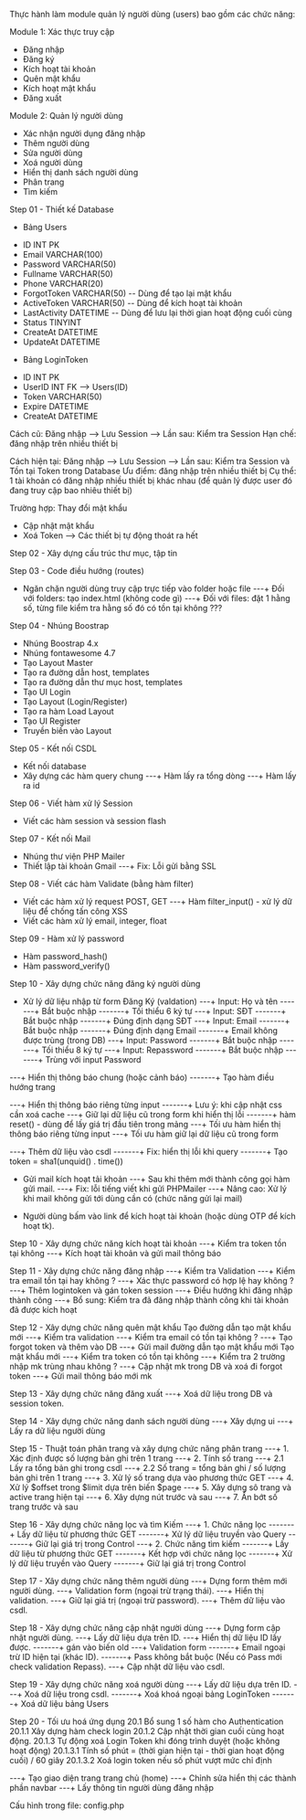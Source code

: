 Thực hành làm module quản lý người dùng (users) bao gồm các chức năng:

Module 1: Xác thực truy cập

- Đăng nhập
- Đăng ký
- Kích hoạt tài khoản
- Quên mật khẩu
- Kích hoạt mật khẩu
- Đăng xuất

Module 2: Quản lý người dùng

- Xác nhận người dụng đăng nhập
- Thêm người dùng
- Sửa người dùng
- Xoá người dùng
- Hiển thị danh sách người dùng
- Phân trang
- Tìm kiếm

Step 01 - Thiết kế Database

- Bảng Users

* ID INT PK
* Email VARCHAR(100)
* Password VARCHAR(50)
* Fullname VARCHAR(50)
* Phone VARCHAR(20)
* ForgotToken VARCHAR(50) -- Dùng để tạo lại mật khẩu
* ActiveToken VARCHAR(50) -- Dùng để kích hoạt tài khoản
* LastActivity DATETIME -- Dùng để lưu lại thời gian hoạt động cuối cùng
* Status TINYINT
* CreateAt DATETIME
* UpdateAt DATETIME

- Bảng LoginToken

* ID INT PK
* UserID INT FK --> Users(ID)
* Token VARCHAR(50)
* Expire DATETIME
* CreateAt DATETIME

Cách cũ: Đăng nhập --> Lưu Session --> Lần sau: Kiểm tra Session
Hạn chế: đăng nhập trên nhiều thiết bị

Cách hiện tại: Đăng nhập --> Lưu Session --> Lần sau: Kiểm tra Session và Tồn tại Token trong Database
Ưu điểm: đăng nhập trên nhiều thiết bị
Cụ thể: 1 tài khoản có đăng nhập nhiều thiết bị khác nhau (để quản lý được user đó đang truy cập bao nhiêu thiết bị)

Trường hợp: Thay đổi mật khẩu
- Cập nhật mật khẩu
- Xoá Token --> Các thiết bị tự động thoát ra hết

Step 02 - Xây dựng cấu trúc thư mục, tập tin

Step 03 - Code điều hướng (routes)

- Ngăn chặn người dùng truy cập trực tiếp vào folder hoặc file
  ---+ Đối với folders: tạo index.html (không code gì)
  ---+ Đối với files: đặt 1 hằng số, từng file kiểm tra hằng số đó có tồn tại không ???

Step 04 - Nhúng Boostrap

- Nhúng Boostrap 4.x
- Nhúng fontawesome 4.7
- Tạo Layout Master
- Tạo ra đường dẫn host, templates
- Tạo ra đường dẫn thư mục host, templates
- Tạo UI Login
- Tạo Layout (Login/Register)
- Tạo ra hàm Load Layout
- Tạo UI Register
- Truyền biến vào Layout

Step 05 - Kết nối CSDL

- Kết nối database
- Xây dựng các hàm query chung
  ---+ Hàm lấy ra tổng dòng
  ---+ Hàm lấy ra id

Step 06 - Viết hàm xử lý Session

- Viết các hàm session và session flash

Step 07 - Kết nối Mail

- Nhúng thư viện PHP Mailer
- Thiết lập tài khoản Gmail
  ---+ Fix: Lỗi gửi bằng SSL

Step 08 - Viết các hàm Validate (bằng hàm filter)

- Viết các hàm xử lý request POST, GET
  ---+ Hàm filter_input() - xử lý dữ liệu để chống tấn công XSS
- Viết các hàm xử lý email, integer, float

Step 09 - Hàm xử lý password

- Hàm password_hash()
- Hàm password_verify()

Step 10 - Xây dựng chức năng đăng ký người dùng

- Xử lý dữ liệu nhập từ form Đăng Ký (valdation)
  ---+ Input: Họ và tên
  -------+ Bắt buộc nhập
  -------+ Tối thiểu 6 ký tự
  ---+ Input: SĐT
  -------+ Bắt buộc nhập
  -------+ Đúng định dạng SĐT
  ---+ Input: Email
  -------+ Bắt buộc nhập
  -------+ Đúng định dạng Email
  -------+ Email không được trùng (trong DB)
  ---+ Input: Password
  -------+ Bắt buộc nhập
  -------+ Tối thiểu 8 ký tự
  ---+ Input: Repassword
  -------+ Bắt buộc nhập
  -------+ Trùng với input Password

---+ Hiển thị thông báo chung (hoặc cảnh báo)
-------+ Tạo hàm điều hướng trang

---+ Hiển thị thông báo riêng từng input
-------+ Lưu ý: khi cập nhật css cần xoá cache
---+ Giữ lại dữ liệu cũ trong form khi hiển thị lỗi
-------+ hàm reset() - dùng để lấy giá trị đầu tiên trong mảng
---+ Tối ưu hàm hiển thị thông báo riêng từng input
---+ Tối ưu hàm giữ lại dữ liệu cũ trong form

---+ Thêm dữ liệu vào csdl
-------+ Fix: hiển thị lỗi khi query
-------+ Tạo token = sha1(unquid() . time())

- Gửi mail kích hoạt tải khoản
  ---+ Sau khi thêm mới thành công gọi hàm gửi mail.
  ---+ Fix: lỗi tiếng viết khi gửi PHPMailer
  ---+ Nâng cao: Xử lý khi mail không gửi tới dùng cần có (chức năng gửi lại mail)

- Người dùng bấm vào link để kích hoạt tài khoản (hoặc dùng OTP để kích hoạt tk).

Step 10 - Xây dựng chức năng kích hoạt tài khoản
---+ Kiểm tra token tồn tại không
---+ Kích hoạt tài khoản và gửi mail thông báo

Step 11 - Xây dựng chức năng đăng nhập
---+ Kiểm tra Validation
---+ Kiểm tra email tồn tại hay không ?
---+ Xác thực password có hợp lệ hay không ?
---+ Thêm logintoken và gán token session
---+ Điều hướng khi đăng nhập thành công
---+ Bổ sung: Kiểm tra đã đăng nhập thành công khi tài khoản đã được kích hoạt

Step 12 - Xây dựng chức năng quên mật khẩu
Tạo đường dẫn tạo mật khẩu mới
---+ Kiểm tra validation
---+ Kiểm tra email có tồn tại không ?
---+ Tạo forgot token và thêm vào DB
---+ Gửi mail đường dẫn tạo mật khẩu mới
Tạo mật khẩu mới
---+ Kiểm tra token có tồn tại không
---+ Kiểm tra 2 trường nhập mk trùng nhau không ?
---+ Cập nhật mk trong DB và xoá đi forgot token
---+ Gửi mail thông báo mới mk

Step 13 - Xây dựng chức năng đăng xuất
---+ Xoá dữ liệu trong DB và session token.

Step 14 - Xây dựng chức năng danh sách người dùng
---+ Xây dựng ui
---+ Lấy ra dữ liệu người dùng

Step 15 - Thuật toán phân trang và xây dựng chức năng phân trang
---+ 1. Xác định được số lượng bản ghi trên 1 trang
---+ 2. Tính số trang
---+ 2.1 Lấy ra tổng bản ghi trong csdl
---+ 2.2 Số trang = tổng bản ghi / số lượng bản ghi trên 1 trang
---+ 3. Xử lý số trang dựa vào phương thức GET
---+ 4. Xử lý $offset trong $limit dựa trên biến $page
---+ 5. Xây dựng sô trang và active trang hiện tại
---+ 6. Xây dựng nút trước và sau
---+ 7. Ẩn bớt số trang trước và sau

Step 16 - Xây dựng chức năng lọc và tìm Kiếm
---+ 1. Chức năng lọc
-------+ Lấy dữ liệu từ phương thức GET
-------+ Xử lý dữ liệu truyền vào Query
-------+ Giữ lại giá trị trong Control
---+ 2. Chức năng tìm kiếm
-------+ Lấy dữ liệu từ phương thức GET
-------+ Kết hợp với chức năng lọc
-------+ Xử lý dữ liệu truyền vào Query
-------+ Giữ lại giá trị trong Control

Step 17 - Xây dựng chức năng thêm người dùng
---+ Dựng form thêm mới người dùng.
---+ Validation form (ngoại trừ trạng thái).
---+ Hiển thị validation.
---+ Giữ lại giá trị (ngoại trừ password).
---+ Thêm dữ liệu vào csdl.

Step 18 - Xây dựng chức năng cập nhật người dùng
---+ Dựng form cập nhật người dùng.
---+ Lấy dữ liệu dựa trên ID.
---+ Hiển thị dữ liệu ID lấy được.
-------+ gán vào biến old
---+ Validation form
-------+ Email ngoại trừ ID hiện tại (khác ID).
-------+ Pass không bắt buộc (Nếu có Pass mới check validation Repass).
---+ Cập nhật dữ liệu vào csdl.

Step 19 - Xây dựng chức năng xoá người dùng
---+ Lấy dữ liệu dựa trên ID.
---+ Xoá dữ liệu trong csdl.
-------+ Xoá khoá ngoại bảng LoginToken
-------+ Xoá dữ liệu bảng Users

Step 20 - Tối ưu hoá ứng dụng
20.1 Bổ sung 1 số hàm cho Authentication
20.1.1 Xây dựng hàm check login
20.1.2 Cập nhật thời gian cuối cùng hoạt động.
20.1.3 Tự động xoá Login Token khi đóng trình duyệt (hoặc không hoạt động)
20.1.3.1 Tính số phút = (thời gian hiện tại - thời gian hoạt động cuối) / 60 giây
20.1.3.2 Xoá login token nếu số phút vượt mức chỉ định

---+ Tạo giao diện trang trang chủ (home)
---+ Chỉnh sửa hiển thị các thành phần navbar
---+ Lấy thông tin người dùng đăng nhập

Cấu hình trong file: config.php

